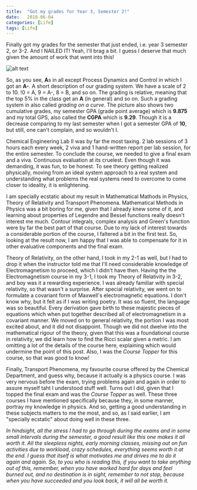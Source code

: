 ```yaml
---
title:  "Got my grades for Year 3, Semester 2!"
date:   2018-06-04
categories: [Life]
tags: [Life]
---
```

Finally got my grades for the semester that just ended, i.e. year 3 semester 2, or 3-2. And I NAILED IT! Yeah, I'll brag a bit. I guess I deserve that much given the amount of work that went into this!

![alt text](theStarlord.github.io/images/3-2.png "Grades 3-2")

So, as you see, **A**s in all except Process Dynamics and Control in which I got an **A-**. A short description of our grading system. We have a scale of 2 to 10. !0 = A, 9 = A-, 8 = B, and so on. The grading is relative, meaning that the top 5% in the class get an **A** (in general) and so on. Such a grading system in also called *grading on a curve*. The picture also shows two cumulative grades, my semester GPA (grade point average) which is **9.875** and my total GPS, also called the **CGPA** which is **9.29**. Though it is a decrease comparing to my last semester when I got a semester GPA of **10**, but still, one can't complain, and so wouldn't I.

Chemical Engineering Lab II was by far the most taxing. 2 lab sessions of 3 hours each every week, 2 viva and 1 hand-written report per lab session, for the entire semester. To conclude the course, we needed to give a final exam and a viva. Continuous evaluation at its cruelest. Even though it was demanding, it was fun, to be honest. To see theory getting realized physically, moving from an ideal system approach to a real system and understanding what problems the real systems need to overcome to come closer to ideality, it is enlightening.

I am specially ecstatic about my result in Mathematical Mathods in Physics, Theory of Relativity and Transport Phenomena. Mathematical Methods in Physics was a bit boring for me, given that I already knew some of it, and learning about properties of Legendre and Bessel functions really doesn't interest me much. Contour integrals, complex analysis and Green's function were by far the best part of that course. Due to my lack of interest towards a considerable portion of the course, I faltered a bit in the first test. So, looking at the result now, I am happy that I was able to compensate for it in other evaluative components and the final exam. 

Theory of Relativity, on the other hand, I took in my 2-1 as well, but I had to drop it when the instructor told me that I'll need considerable knowledge of Electromagnetism to proceed, which I didn't have then. Having the the Electromagnetism course in my 3-1, I took my Theory of Relativity in 3-2, and boy was it a rewarding experience. I was already familiar with special relativity, so that wasn't a surprise. After special relativity, we went on to formulate a covariant form of Maxwell's electromagnetic equations. I don't know why, but it felt as if I was writing poetry. It was so fluent, the language was so beautiful. Every derivation gave birth to these majestic pieces of equations which when put together described all of electromagnetism in a covariant manner. We moved on to general relativity, the portion I was most excited about, and it did not disappoint. Though we did not dwelve into the mathematical rigour of the theory, given that this was a foundational course in relativity, we did learn how to find the Ricci scalar given a metric. I am omitting a lot of the details of the course here, explaining which would undermine the point of this post. Also, I was the *Course Topper* for this course, so that was good to know!

Finally, Transport Phenomena, my favourite course offered by the Chemical Department, and guess why, because it actually is a physics course. I was very nervous before the exam, trying problems again and again in order to assure myself taht I understood stuff well. Turns out I did, given that I topped the final exam and was the *Course Topper* as well. These three courses I have mentioned specifically because they, in some manner, portray my knowledge in physics. And so, getting a good understanding in these subjects matters to me the most, and so, as I said earlier, I am "specially ecstatic" about doing well in these three.

_In hindsight, all the stress I had to go through during the exams and in some small intervals during the semester, a good result like this one makes it all worth it. All the sleepless nights, early morning classes, missing out on fun activities due to workload, crazy schedules, everything seems worth it at the end. I guess that itself is what motivates me and drives me to do it again and again. So, to you who is reading this, if you want to take anything out of this, remember, when you have worked hard for days and feel burned out, and no destination is in sight, remember to not stop, because when you have succeeded and you look back, *it will all be worth it.*_
